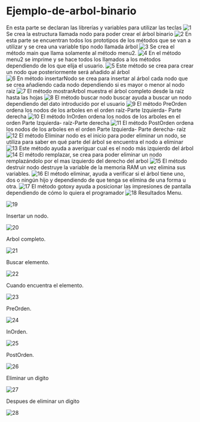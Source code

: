 # Ejemplo-de-arbol-binario
En esta parte se declaran las librerías y variables para utilizar las teclas
![1](https://user-images.githubusercontent.com/71307223/97347132-f5315280-1851-11eb-8a39-92d3e261aef2.png)
Se crea la estructura llamada nodo para poder crear el árbol binario
![2](https://user-images.githubusercontent.com/71307223/97347136-f5315280-1851-11eb-9c69-3faea27dbeb5.png)
En esta parte se encuentran todos los prototipos de los métodos que se van a utilizar y se crea una variable tipo nodo llamada árbol 
![3](https://user-images.githubusercontent.com/71307223/97347138-f5c9e900-1851-11eb-92dd-264ae76f21fb.png)
Se crea el método main que llama solamente al método menu2.
![4](https://user-images.githubusercontent.com/71307223/97347087-ecd91780-1851-11eb-9167-0608c3553a84.png)
En el método menu2 se imprime y se hace todos los llamados a los métodos dependiendo de los que elija el usuario.
![5](https://user-images.githubusercontent.com/71307223/97347090-ee0a4480-1851-11eb-9c14-f810be8fdcfa.png)
Este método se crea para crear un nodo que posteriormente será añadido al árbol  
![6](https://user-images.githubusercontent.com/71307223/97347094-ee0a4480-1851-11eb-80e2-fb75e349827b.png)
En método insertarNodo se crea para insertar al árbol cada nodo que se crea añadiendo cada nodo dependiendo si es mayor o menor al nodo raiz
![7](https://user-images.githubusercontent.com/71307223/97347095-eea2db00-1851-11eb-9e96-ebadaac6941c.png)
El método mostrarArbol muestra el árbol completo desde la raíz hasta las hojas
![8](https://user-images.githubusercontent.com/71307223/97347097-eea2db00-1851-11eb-8db4-75305aaa1286.png)
El método buscar nodo buscar ayuda a buscar un nodo dependiendo del dato introducido por el usuario
![9](https://user-images.githubusercontent.com/71307223/97347098-ef3b7180-1851-11eb-964d-77feed6fc5e7.png)
El método PreOrden ordena los nodos de los arboles en el orden raíz-Parte Izquierda- Parte derecha
![10](https://user-images.githubusercontent.com/71307223/97347099-efd40800-1851-11eb-8a1d-b716fc68b17a.png)
El método InOrden ordena los nodos de los arboles en el orden Parte Izquierda- raíz-Parte derecha
![11](https://user-images.githubusercontent.com/71307223/97347100-efd40800-1851-11eb-9279-48e5dcc978a7.png)
El método PostOrden ordena los nodos de los arboles en el orden Parte Izquierda- Parte derecha- raíz
![12](https://user-images.githubusercontent.com/71307223/97347101-f06c9e80-1851-11eb-8a41-777d30f4d34d.png)
El método Eliminar nodo es el inicio para poder eliminar un nodo, se utiliza para saber en qué parte del árbol se encuentra el nodo a eliminar
![13](https://user-images.githubusercontent.com/71307223/97347104-f06c9e80-1851-11eb-8279-391ec8ded2a3.png)
Este método ayuda a averiguar cual es el nodo más izquierdo del árbol 
![14](https://user-images.githubusercontent.com/71307223/97347108-f1053500-1851-11eb-8ebc-037ab529baf8.png)
El método remplazar, se crea para poder eliminar un nodo remplazándolo por el mas izquierdo del derecho del arbol
![15](https://user-images.githubusercontent.com/71307223/97347111-f1053500-1851-11eb-8908-f29176be80c6.png)
El método destruir nodo destruye la variable de la memoria RAM un vez elimina sus variables.
![16](https://user-images.githubusercontent.com/71307223/97347113-f19dcb80-1851-11eb-9416-97b3c950831f.png)
El método eliminar, ayuda a verificar si el árbol tiene uno, dos o ningún hijo y dependiendo de que tenga se elimina de una forma u otra.
![17](https://user-images.githubusercontent.com/71307223/97347114-f19dcb80-1851-11eb-8286-c15e0b626bd2.png)
El método gotoxy ayuda a posicionar las impresiones de pantalla dependiendo de cómo lo quiera el programador
![18](https://user-images.githubusercontent.com/71307223/97347115-f19dcb80-1851-11eb-9c26-3f0f9d812469.png)
Resultados
Menu.

![19](https://user-images.githubusercontent.com/71307223/97347116-f2366200-1851-11eb-84a8-f1692b65b923.png)

Insertar un nodo.

![20](https://user-images.githubusercontent.com/71307223/97347118-f2366200-1851-11eb-9940-89bbcd806281.png)

Arbol completo.

![21](https://user-images.githubusercontent.com/71307223/97347119-f2cef880-1851-11eb-93db-b7baae2a01ce.png)

Buscar elemento.

![22](https://user-images.githubusercontent.com/71307223/97347120-f2cef880-1851-11eb-915a-b5ed5d0e343c.png)

Cuando encuentra el elemento.

![23](https://user-images.githubusercontent.com/71307223/97347122-f3678f00-1851-11eb-9665-80fe6db0e58f.png)

PreOrden.

![24](https://user-images.githubusercontent.com/71307223/97347123-f3678f00-1851-11eb-84ab-09de110c9812.png)

InOrden.

![25](https://user-images.githubusercontent.com/71307223/97347125-f4002580-1851-11eb-9059-07ab9ee02a5e.png)

PostOrden.

![26](https://user-images.githubusercontent.com/71307223/97347126-f4002580-1851-11eb-88f8-729983647d20.png)

Eliminar un digito

![27](https://user-images.githubusercontent.com/71307223/97347127-f498bc00-1851-11eb-9f70-7a19bdb2cecd.png)

Despues de eliminar un digito

![28](https://user-images.githubusercontent.com/71307223/97347129-f498bc00-1851-11eb-88c8-a8b955e1e913.png)
